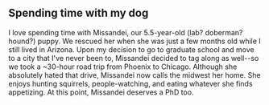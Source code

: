 ## Spending time with my dog
I love spending time with Missandei, our 5.5-year-old (lab? doberman? hound?) puppy. We rescued her when she was just a few months old while I still lived in Arizona. Upon my decision to go to graduate school and move to a city that I've never been to, Missandei decided to tag along as well--so we took a ~30-hour road trip from Phoenix to Chicago. Although she absolutely hated that drive, Missandei now calls the midwest her home. She enjoys hunting squirrels, people-watching, and eating whatever she finds appetizing. At this point, Missandei deserves a PhD too.
